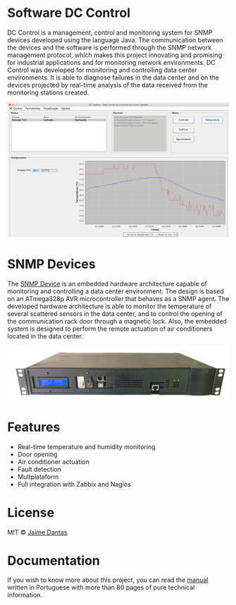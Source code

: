 # Software DC Control
DC Control is a management, control and monitoring system for SNMP devices developed using the language Java. The communication between the devices and the software is performed through the SNMP network management protocol, which makes this project innovating and promising for industrial applications and for monitoring network environments. DC Control was developed for monitoring and controlling data center environments. It is able to diagnose failures in the data center and on the devices projected by real-time analysis of the data received from the monitoring stations created. 

![](https://github.com/jaimedantas/DC_Control/blob/master/images_wiki/software_main_window.png)
# SNMP Devices
The [SNMP Device](https://github.com/jaimedantas/Arduino-SNMP) is an embedded hardware architecture capable of monitoring and controlling a data center environment. The design is based on an ATmega328p AVR microcontroller that behaves as a SNMP agent. The developed hardware architecture is able to monitor the temperature of several scattered sensors in the data center, and to control the opening of the communication rack door through a magnetic lock. Also, the embedded system is designed to perform the remote actuation of air conditioners located in the data center. 

![](https://github.com/jaimedantas/DC_Control/blob/master/images_wiki/equipamento_prqueno.png)

# Features
* Real-time temperature and humidity monitoring
* Door opening
* Air conditioner actuation
* Fault detection
* Multplataform
* Full integration with Zabbix and Nagios

# License

MIT © [Jaime Dantas](http://jaimedantas.ddns.net/)

# Documentation

If you wish to know more about this project, you can read the [manual](https://github.com/jaimedantas/DC_Control/blob/master/Manual-TCC.pdf) written in Portuguese with more than 80 pages of pure technical information.
